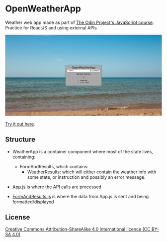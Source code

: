 # OpenWeatherApp

Weather web app made as part of [The Odin Project's JavaScript
course](https://www.theodinproject.com/courses/javascript/lessons/weather-app).
Practice for ReactJS and using external APIs.

![Screenshot of the app](./screenshot.jpg)

[Try it out here](https://lukylurks.github.io/weather-app/).

## Structure

- WeatherApp is a container component where most of the state lives, containing:
	* FormAndResults, which contains:
		- WeatherResults: which will either contain the weather info with some
		  state, or instruction and possibly an error message.

- [App.js](./src/App.js) is where the API calls are processed
- [FormAndResults.js](./src/FormAndResults.js) is where the data from App.js is
  sent and being formatted/displayed

## License

[Creative Commons Attribution-ShareAlike 4.0 International licence (CC BY-SA
4.0)](https://creativecommons.org/licenses/by-sa/4.0)
